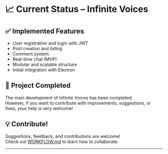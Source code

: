 # 📈 Current Status – Infinite Voices

## ✅ Implemented Features

- User registration and login with JWT
- Post creation and listing
- Comment system
- Real-time chat (MVP)
- Modular and scalable structure
- Initial integration with Electron

## 🏁 Project Completed

The main development of Infinite Voices has been completed.  
However, if you want to contribute with improvements, suggestions, or fixes, your help is very welcome!


## 💡 Contribute!

Suggestions, feedback, and contributions are welcome!  
Check out [WORKFLOW.md](WORKFLOW.md) to learn how to collaborate.

---
